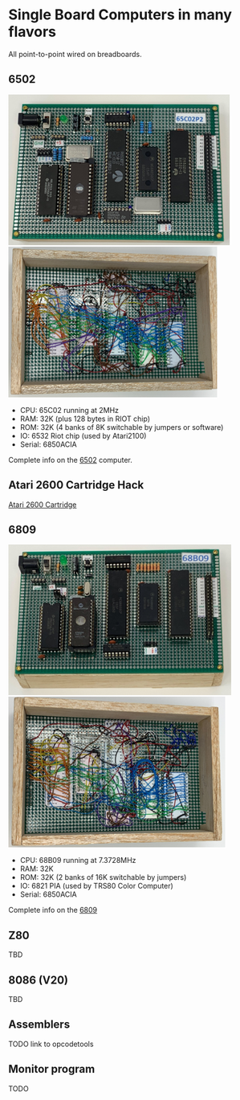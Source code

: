 
# Single Board Computers in many flavors

All point-to-point wired on breadboards.

## 6502

<img src="art/6502-top.jpg" alt="6502 Top" height="300"/>
<img src="art/6502-bottom.jpg" alt="6502 Bottom" height="300"/>

  - CPU: 65C02 running at 2MHz
  - RAM: 32K (plus 128 bytes in RIOT chip)
  - ROM: 32K (4 banks of 8K switchable by jumpers or software)
  - IO: 6532 Riot chip (used by Atari2100)
  - Serial: 6850ACIA

Complete info on the [6502](/6502/README.md) computer.

## Atari 2600 Cartridge Hack

[Atari 2600 Cartridge](/atari2600/README.md)

## 6809

<img src="art/6809-top.jpg" alt="6809 Top" height="300"/>
<img src="art/6809-bottom.jpg" alt="6809 Bottom" height="300"/>

  - CPU: 68B09 running at 7.3728MHz
  - RAM: 32K 
  - ROM: 32K (2 banks of 16K switchable by jumpers)
  - IO: 6821 PIA (used by TRS80 Color Computer)
  - Serial: 6850ACIA

Complete info on the [6809](/6809/README.md)

## Z80

TBD

## 8086 (V20)

TBD

## Assemblers

TODO link to opcodetools

## Monitor program

TODO
